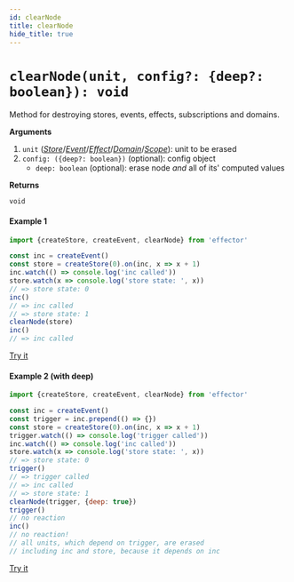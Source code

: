 ```yaml
---
id: clearNode
title: clearNode
hide_title: true
---
```

# `clearNode(unit, config?: {deep?: boolean}): void`

Method for destroying stores, events, effects, subscriptions and domains. 

**Arguments**

1. `unit` ([_Store_](Store.md)/[_Event_](Event.md)/[_Effect_](Effect.md)/[_Domain_](Domain.md)/[_Scope_](Scope.md)): unit to be erased
2. `config: ({deep?: boolean})` (optional): config object
   - `deep: boolean` (optional): erase node _and_ all of its' computed values

**Returns**

`void`

#### Example 1

```js
import {createStore, createEvent, clearNode} from 'effector'

const inc = createEvent()
const store = createStore(0).on(inc, x => x + 1)
inc.watch(() => console.log('inc called'))
store.watch(x => console.log('store state: ', x))
// => store state: 0
inc()
// => inc called
// => store state: 1
clearNode(store)
inc()
// => inc called
```

[Try it](https://share.effector.dev/WjuSl6aN)

#### Example 2 (with deep)

```js
import {createStore, createEvent, clearNode} from 'effector'

const inc = createEvent()
const trigger = inc.prepend(() => {})
const store = createStore(0).on(inc, x => x + 1)
trigger.watch(() => console.log('trigger called'))
inc.watch(() => console.log('inc called'))
store.watch(x => console.log('store state: ', x))
// => store state: 0
trigger()
// => trigger called
// => inc called
// => store state: 1
clearNode(trigger, {deep: true})
trigger()
// no reaction
inc()
// no reaction!
// all units, which depend on trigger, are erased
// including inc and store, because it depends on inc
```

[Try it](https://share.effector.dev/EkETZtKI)
